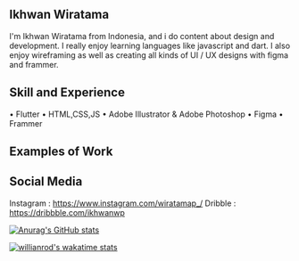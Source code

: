 ## Ikhwan Wiratama 
I'm Ikhwan Wiratama from Indonesia, and i do content about design and development. I really enjoy learning languages like javascript and dart. I also enjoy wireframing as well as creating all kinds of UI / UX designs with figma and frammer.

## Skill and Experience
• Flutter
• HTML,CSS,JS
• Adobe Illustrator & Adobe Photoshop
• Figma
• Frammer

## Examples of Work

## Social Media 
Instagram : https://www.instagram.com/wiratamap_/
Dribble   : https://dribbble.com/ikhwanwp


[![Anurag's GitHub stats](https://github-readme-stats.vercel.app/api?username=Ikhwanwp)](https://github.com/anuraghazra/github-readme-stats)

[![willianrod's wakatime stats](https://github-readme-stats.vercel.app/api/wakatime?username=Ikhwanwp)](https://github.com/anuraghazra/github-readme-stats)



